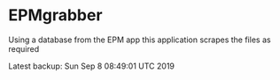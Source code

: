 # EPMgrabber
Using a database from the EPM app this application scrapes the files as required


Latest backup: Sun Sep 8 08:49:01 UTC 2019
